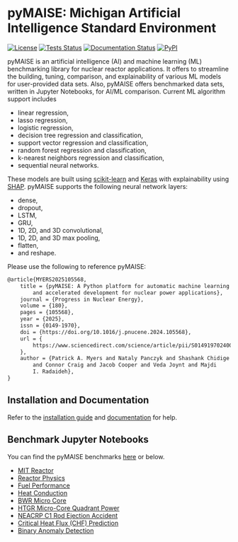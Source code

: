 # pyMAISE: Michigan Artificial Intelligence Standard Environment

[![License](https://img.shields.io/badge/License-Apache_2.0-blue.svg)](https://opensource.org/licenses/Apache-2.0)
[![Tests Status](https://github.com/aims-umich/pyMAISE/actions/workflows/CI.yml/badge.svg)](https://github.com/aims-umich/pyMAISE/actions/workflows)
[![Documentation Status](https://readthedocs.org/projects/pymaise/badge/?version=latest)](https://pymaise.readthedocs.io/en/latest/?badge=latest)
[![PyPI](https://img.shields.io/pypi/v/pyMAISE?color=teal)](https://pypi.org/project/pyMAISE/)

pyMAISE is an artificial intelligence (AI) and machine learning (ML) benchmarking library for nuclear reactor applications. It offers to streamline the building, tuning, comparison, and explainability of various ML models for user-provided data sets. Also, pyMAISE offers benchmarked data sets, written in Jupyter Notebooks, for AI/ML comparison. Current ML algorithm support includes

- linear regression,
- lasso regression,
- logistic regression,
- decision tree regression and classification,
- support vector regression and classification,
- random forest regression and classification,
- k-nearest neighbors regression and classification,
- sequential neural networks.

These models are built using [scikit-learn](https://scikit-learn.org/stable/index.html) and [Keras](https://keras.io) with explainability using [SHAP](https://shap.readthedocs.io/en/latest/index.html). pyMAISE supports the following neural network layers:

- dense,
- dropout,
- LSTM,
- GRU,
- 1D, 2D, and 3D convolutional,
- 1D, 2D, and 3D max pooling,
- flatten,
- and reshape.

Please use the following to reference pyMAISE:
```latex
@article{MYERS2025105568,
    title = {pyMAISE: A Python platform for automatic machine learning
        and accelerated development for nuclear power applications},
    journal = {Progress in Nuclear Energy},
    volume = {180},
    pages = {105568},
    year = {2025},
    issn = {0149-1970},
    doi = {https://doi.org/10.1016/j.pnucene.2024.105568},
    url = {
        https://www.sciencedirect.com/science/article/pii/S0149197024005183
    },
    author = {Patrick A. Myers and Nataly Panczyk and Shashank Chidige
        and Connor Craig and Jacob Cooper and Veda Joynt and Majdi
        I. Radaideh},
}
```

## Installation and Documentation

Refer to the [installation guide](https://pymaise.readthedocs.io/en/latest/installation.html) and [documentation](https://pymaise.readthedocs.io/en/latest/index.html) for help.

## Benchmark Jupyter Notebooks

You can find the pyMAISE benchmarks [here](https://pymaise.readthedocs.io/en/latest/benchmarks.html) or below.

- [MIT Reactor](https://nbviewer.org/github/aims-umich/pyMAISE/blob/develop/docs/source/benchmarks/mit_reactor.ipynb)
- [Reactor Physics](https://nbviewer.org/github/aims-umich/pyMAISE/blob/develop/docs/source/benchmarks/reactor_physics.ipynb)
- [Fuel Performance](https://nbviewer.org/github/aims-umich/pyMAISE/blob/develop/docs/source/benchmarks/fuel_performance.ipynb)
- [Heat Conduction](https://nbviewer.org/github/aims-umich/pyMAISE/blob/develop/docs/source/benchmarks/heat_conduction.ipynb)
- [BWR Micro Core](https://nbviewer.org/github/aims-umich/pyMAISE/blob/develop/docs/source/benchmarks/bwr.ipynb)
- [HTGR Micro-Core Quadrant Power](https://nbviewer.org/github/aims-umich/pyMAISE/blob/develop/docs/source/benchmarks/HTGR_microreactor.ipynb)
- [NEACRP C1 Rod Ejection Accident](https://nbviewer.org/github/aims-umich/pyMAISE/blob/develop/docs/source/benchmarks/rod_ejection.ipynb)
- [Critical Heat Flux (CHF) Prediction](https://nbviewer.org/github/aims-umich/pyMAISE/blob/develop/docs/source/benchmarks/chf.ipynb)
- [Binary Anomaly Detection](https://nbviewer.org/github/aims-umich/pyMAISE/blob/develop/docs/source/benchmarks/anomaly.ipynb)
